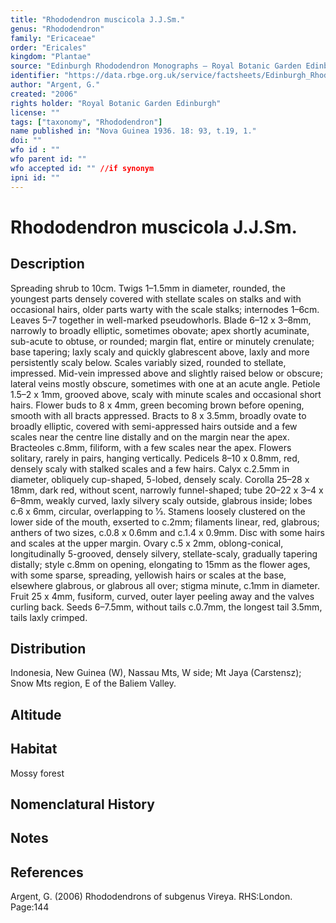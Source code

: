 ```yaml
---
title: "Rhododendron muscicola J.J.Sm."
genus: "Rhododendron"
family: "Ericaceae"
order: "Ericales"
kingdom: "Plantae"
source: "Edinburgh Rhododendron Monographs – Royal Botanic Garden Edinburgh"
identifier: "https://data.rbge.org.uk/service/factsheets/Edinburgh_Rhododendron_Monographs.xhtml"
author: "Argent, G."
created: "2006"
rights holder: "Royal Botanic Garden Edinburgh"
license: ""
tags: ["taxonomy", "Rhododendron"]
name published in: "Nova Guinea 1936. 18: 93, t.19, 1."
doi: ""
wfo id : ""
wfo parent id: ""
wfo accepted id: "" //if synonym                      
ipni id: ""
---
```


                       

# Rhododendron muscicola J.J.Sm.

## Description
Spreading shrub to 10cm. Twigs 1–1.5mm in diameter, rounded, the youngest parts densely covered with stellate scales on stalks and with occasional hairs, older parts warty with the scale stalks; internodes 1–6cm. Leaves 5–7 together in well-marked pseudowhorls. Blade 6–12 x 3–8mm, narrowly to broadly elliptic, sometimes obovate; apex shortly acuminate, sub-acute to obtuse, or rounded; margin flat, entire or minutely crenulate; base tapering; laxly scaly and quickly glabrescent above, laxly and more persistently scaly below. Scales variably sized, rounded to stellate, impressed. Mid-vein impressed above and slightly raised below or obscure; lateral veins mostly obscure, sometimes with one at an acute angle. Petiole 1.5–2 x 1mm, grooved above, scaly with minute scales and occasional short hairs. Flower buds to 8 x 4mm, green becoming brown before opening, smooth with all bracts appressed. Bracts to 8 x 3.5mm, broadly ovate to broadly elliptic, covered with semi-appressed hairs outside and a few scales near the centre line distally and on the margin near the apex. Bracteoles c.8mm, filiform, with a few scales near the apex. Flowers solitary, rarely in pairs, hanging vertically. Pedicels 8–10 x 0.8mm, red, densely scaly with stalked scales and a few hairs. Calyx c.2.5mm in diameter, obliquely cup-shaped, 5-lobed, densely scaly. Corolla 25–28 x 18mm, dark red, without scent, narrowly funnel-shaped; tube 20–22 x 3–4 x 6–8mm, weakly curved, laxly silvery scaly outside, glabrous inside; lobes c.6 x 6mm, circular, overlapping to 1⁄3. Stamens loosely clustered on the lower side of the mouth, exserted to c.2mm; filaments linear, red, glabrous; anthers of two sizes, c.0.8 x 0.6mm and c.1.4 x 0.9mm. Disc with some hairs and scales at the upper margin. Ovary c.5 x 2mm, oblong-conical, longitudinally 5-grooved, densely silvery, stellate-scaly, gradually tapering distally; style c.8mm on opening, elongating to 15mm as the flower ages, with some sparse, spreading, yellowish hairs or scales at the base, elsewhere glabrous, or glabrous all over; stigma minute, c.1mm in diameter. Fruit 25 x 4mm, fusiform, curved, outer layer peeling away and the valves curling back. Seeds 6–7.5mm, without tails c.0.7mm, the longest tail 3.5mm, tails laxly crimped.

## Distribution
Indonesia, New Guinea (W), Nassau Mts, W side; Mt Jaya (Carstensz); Snow Mts region, E of the Baliem Valley.

## Altitude


## Habitat
Mossy forest

## Nomenclatural History

                       
## Notes


## References

Argent, G. (2006) Rhododendrons of subgenus Vireya. RHS:London. Page:144
